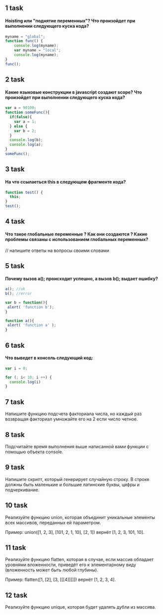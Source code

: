 ## 1 task 

#### Hoisting или "поднятие переменных"? Что произойдет при выполнении следующего куска кода?

```javascript
myname = "global";
function func() {
    console.log(myname);
    var myname = "local";
    console.log(myname);
}
func();
```

## 2 task 

#### Какие языковые конструкции в javascript создают scope? Что произойдет при выполнении следующего куска кода?

```javascript
var a = 90100;
function someFunc(){
  if(false){
    var a = 1;
  } else {
    var b = 2;
  }
  console.log(b);
  console.log(a);
}
someFunc();
```

## 3 task

#### На что ссылаеться this в следующем фрагменте кода?

```javascript
function test() {
  this;
}
test();
```

## 4 task

#### Что такое глобальные переменные ? Как они создаются ? Какие проблемы связаны с использованием глобальных переменных?

// напишите ответы на вопросы своими словами

## 5 task 

#### Почему вызов a(); происходит успешно, а вызов b(); выдает ошибку?

```javascript
a(); //ok
b(); //error

var b = function(){
 alert( 'function b');
}

function a(){
 alert( 'function a' );
}
```

## 6 task 

#### Что выведет в консоль следующий код:

```javascript
var i = 0;

for (; i< 10; i ++) {
  console.log(i)
}
```
## 7 task 

Напишите функцию подсчета факториала числа, но каждый раз возвращая факториал умножайте его на 2 если число четное.

## 8 task

Подсчитайте время выполнения выше написанной вами функции c помощью объекта console.

## 9 task

Напишите скрипт, который генерирует случайную строку. В строке должны быть маленькие и большие латинские буквы, цифры и подчеркивание.

## 10 task

Реализуйте функцию union, которая объединит уникальные элементы всех массивов, переданных ей параметром.

Пример: union([1, 2, 3], [101, 2, 1, 10], [2, 1]) вернёт [1, 2, 3, 101, 10].

## 11 task

Реализуйте функцию flatten, которая в случае, если массив обладает уровнями вложенности, приведёт его к элементарному виду (вложенность может быть любой глубины). 

Пример: flatten([1, [2], [3, [[[4]]]]]) вернёт [1, 2, 3, 4].

## 12 task

Реализуйте функцию unique, которая будет удалять дубли из массива.
